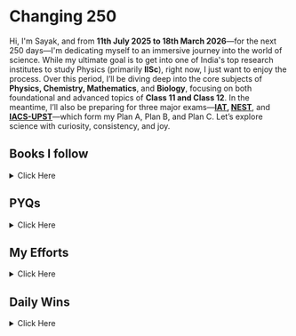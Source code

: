 # Changing 250

Hi, I'm Sayak, and from **11th July 2025 to 18th March 2026**—for the next 250 days—I'm dedicating myself to an immersive journey into the world of science. While my ultimate goal is to get into one of India's top research institutes to study Physics (primarily **IISc**), right now, I just want to enjoy the process. Over this period, I’ll be diving deep into the core subjects of **Physics, Chemistry, Mathematics**, and **Biology**, focusing on both foundational and advanced topics of **Class 11 and Class 12**. In the meantime, I’ll also be preparing for three major exams—**[IAT](https://www.iiseradmission.in/), [NEST](https://nestexam.in/)**, and **[IACS-UPST](https://iacs.res.in/)**—which form my Plan A, Plan B, and Plan C. Let’s explore science with curiosity, consistency, and joy.



## Books I follow 

<details><summary>Click Here </summary>

### 📗 Physics
 
| Book / Author       | Class / Volume / Title              | Link                                                                                                    | Status |
|---------------------|-------------------------------------|---------------------------------------------------------------------------------------------------------|--------|
| NCERT               | 11                                  | [View](https://gitea.com/hisayakhere/Changing-250/raw/main/Files/Physics/C11P/Class11-PhysicsNCERT.pdf) | ⏱️     |
| NCERT               | 12                                  | [View](https://gitea.com/hisayakhere/Changing-250/raw/main/Files/Physics/C12P/Class12-PhysicsNCERT.pdf) | ⏱️     |
| HC Verma            | Volume 1                            | [View](https://readyourflow.com/download-hc-verma-concepts-of-physics-volume-1-2022-23/)                | ⏱️     |
| HC Verma            | Volume 2                            | [View](https://readyourflow.com/hc-verma-concepts-of-physics-volume-2-2022-23/)                         | ⏱️     |
| David-Morin         | Introduction to Classical Mechanics | [View](https://gitea.com/hisayakhere/Changing-250/raw/main/Files/Physics/David-Morin.pdf)               | ⏱️     |
| Kleppner & Kolenkow | An Introduction to Mechanics        | [View](https://gitea.com/hisayakhere/Changing-250/raw/main/Files/Physics/Kleppner&Kolenkow.pdf)         | ⏱️     |
| I.E Iridov          | Problems in General Physics         | [View](https://gitea.com/hisayakhere/Changing-250/raw/main/Files/Physics/IE-Iridov.pdf)                 | ⏱️     |

---

### 🧪 Chemistry

| Book       | Class / Volume | Link                                                                                                        | Status |
|------------|----------------|-------------------------------------------------------------------------------------------------------------|--------|
| NCERT      | 11             | [View](https://gitea.com/hisayakhere/Changing-250/raw/main/Files/Chemistry/C11C/Class11-ChemistryNCERT.pdf) | ⏱️     |
| NCERT      | 12             | [View](https://gitea.com/hisayakhere/Changing-250/raw/main/Files/Chemistry/C12C/Class12-ChemistryNCERT.pdf) | ⏱️     |
| OP Tandon  | Inorganic      | [View](https://gitea.com/hisayakhere/Changing-250/raw/main/Files/Chemistry/OpTandon-Inorganic.pdf)          | ⏱️     |
| OP Tandon  | Organic        | [View](https://gitea.com/hisayakhere/Changing-250/raw/main/Files/Chemistry/OpTandon-Organic.pdf)            | ⏱️     |
| OP Tandon  | Physical       | [View](https://gitea.com/hisayakhere/Changing-250/raw/main/Files/Chemistry/OpTandon-Physical.pdf)           | ⏱️     |

---

### 📘 Maths

| Book       | Class / Topic         | Link                                                                                                                            | DPP                                                                                                                  | Status |
|------------|-----------------------|---------------------------------------------------------------------------------------------------------------------------------|----------------------------------------------------------------------------------------------------------------------|--------|
| NCERT      | 11                    | [View](https://gitea.com/hisayakhere/Changing-250/raw/main/Files/Mathematics/C11M/Class11-MathematicsNCERT.pdf)                 | —                                                                                                                    | ⏱️     |
| NCERT      | 12                    | [View](https://gitea.com/hisayakhere/Changing-250/raw/main/Files/Mathematics/C12M/Class12-MathematicsNCERT.pdf)                 | —                                                                                                                    | ⏱️     |
| RD Sharma  | 11 (Vol 1)            | [View](https://gitea.com/hisayakhere/Changing-250/raw/main/Files/Mathematics/C11M/RdSharma_Maths_Class11_Volume1_2023-2024.pdf) | —                                                                                                                    | ⏱️     |
| RD Sharma  | 11 (Vol 2)            | [View](https://gitea.com/hisayakhere/Changing-250/raw/main/Files/Mathematics/C11M/RdSharma_Maths_Class11_Volume2_2023-2024.pdf) | —                                                                                                                    | ⏱️     |
| RD Sharma  | 12 (MCQ)              | [View](https://gitea.com/hisayakhere/Changing-250/raw/main/Files/Mathematics/C12M/RdSharma_Maths_Class12_MCQs_2023-2024.pdf)    | —                                                                                                                    | ⏱️     |
| RD Sharma  | 12 (Vol 1)            | [View](https://gitea.com/hisayakhere/Changing-250/raw/main/Files/Mathematics/C12M/RdSharma_Maths_Class12_Volume1_2023-2024.pdf) | —                                                                                                                    | ⏱️     |
| RD Sharma  | 12 (Vol 2)            | [View](https://gitea.com/hisayakhere/Changing-250/raw/main/Files/Mathematics/C12M/RdSharma_Maths_Class12_Volume2_2023-2024.pdf) | —                                                                                                                    | ⏱️     |
| Cengage    | Algebra               | [View](https://gitea.com/hisayakhere/Changing-250/raw/main/Files/Mathematics/Cengage/Books/algebra.pdf)                         | [View](https://gitea.com/hisayakhere/Changing-250/raw/main/Files/Mathematics/Cengage/DPP/dpp_algebra.pdf)            | ⏱️     |
| Cengage    | Calculus              | [View](https://gitea.com/hisayakhere/Changing-250/raw/main/Files/Mathematics/Cengage/Books/calculus.pdf)                        | [View](https://gitea.com/hisayakhere/Changing-250/raw/main/Files/Mathematics/Cengage/DPP/dpp_calculus.pdf)           | ⏱️     |
| Cengage    | Coordinate Geometry   | [View](https://gitea.com/hisayakhere/Changing-250/raw/main/Files/Mathematics/Cengage/Books/coordinateGeometry.pdf)              | [View](https://gitea.com/hisayakhere/Changing-250/raw/main/Files/Mathematics/Cengage/DPP/dpp_coordinategeometry.pdf) | ⏱️     |
| Cengage    | Trigonometry          | [View](https://gitea.com/hisayakhere/Changing-250/raw/main/Files/Mathematics/Cengage/Books/trigonometry.pdf)                    | [View](https://gitea.com/hisayakhere/Changing-250/raw/main/Files/Mathematics/Cengage/DPP/dpp_trigonometry.pdf)       | ⏱️     |
| Cengage    | Vectors & 3D Geometry | [View](https://gitea.com/hisayakhere/Changing-250/raw/main/Files/Mathematics/Cengage/Books/vectorsAnd3DGeometry.pdf)            | [View](https://gitea.com/hisayakhere/Changing-250/raw/main/Files/Mathematics/Cengage/DPP/dpp_vectorsand3d.pdf)       | ⏱️     |

---

### 🧬 Biology

| Book                   | Class / Volume        | Link                                                                                                    | Status |
|------------------------|-----------------------|---------------------------------------------------------------------------------------------------------|--------|
| NCERT                  | 11 _(Main Priority)_  | [View](https://gitea.com/hisayakhere/Changing-250/raw/main/Files/Biology/C11B/Class11-BiologyNCERT.pdf) | ⏱️     |
| NCERT                  | 12 _(Main Priority)_  | [View](https://gitea.com/hisayakhere/Changing-250/raw/main/Files/Biology/C12B/Class12-BiologyNCERT.pdf) | ⏱️     |
| Trueman's Biology      | Volume 1 _(Optional)_ | [View](https://gitea.com/hisayakhere/Changing-250/raw/main/Files/Biology/C11B/Trueman_1.pdf)            | ⏱️     |
| Trueman's Biology      | Volume 2 _(Optional)_ | [View](https://gitea.com/hisayakhere/Changing-250/raw/main/Files/Biology/C12B/Trueman_2.pdf)            | ⏱️     |
| Vedantu-Tatva Class 11 | Volume 1              | [View](https://gitea.com/hisayakhere/Changing-250/raw/main/Files/Biology/C11B/11BioVedantuTatva-1.pdf)  | ⏱️     |
|                        | Volume 2              | [View](https://gitea.com/hisayakhere/Changing-250/raw/main/Files/Biology/C11B/11BioVedantuTatva-2.pdf)  | ⏱️     |
|                        | Volume 3              | [View](https://gitea.com/hisayakhere/Changing-250/raw/main/Files/Biology/C11B/11BioVedantuTatva-3.pdf)  | ⏱️     |
|                        | Volume 4              | [View](https://gitea.com/hisayakhere/Changing-250/raw/main/Files/Biology/C11B/11BioVedantuTatva-4.pdf)  | ⏱️     |
|                        | Volume 5              | [View](https://gitea.com/hisayakhere/Changing-250/raw/main/Files/Biology/C11B/11BioVedantuTatva-5.pdf)  | ⏱️     |
| Vedantu-Tatva Class 12 | Volume 1              | [View](https://gitea.com/hisayakhere/Changing-250/raw/main/Files/Biology/C12B/12BioVedantuTatva-1.pdf)  | ⏱️     |
|                        | Volume 2              | [View](https://gitea.com/hisayakhere/Changing-250/raw/main/Files/Biology/C12B/12BioVedantuTatva-2.pdf)  | ⏱️     |
|                        | Volume 3              | [View](https://gitea.com/hisayakhere/Changing-250/raw/main/Files/Biology/C12B/12BioVedantuTatva-3.pdf)  | ⏱️     |
|                        | Volume 4              | [View](https://gitea.com/hisayakhere/Changing-250/raw/main/Files/Biology/C12B/12BioVedantuTatva-4.pdf)  | ⏱️     |
|                        | Volume 5              | [View](https://gitea.com/hisayakhere/Changing-250/raw/main/Files/Biology/C12B/12BioVedantuTatva-5.pdf)  | ⏱️     |
|                        | Volume 6              | [View](https://gitea.com/hisayakhere/Changing-250/raw/main/Files/Biology/C12B/12BioVedantuTatva-6.pdf)  | ⏱️     |

</details>






## PYQs

<details><summary>Click Here</summary>

### 📝 IAT PYQs

| Exam | Year | Link                                                                                        | Status |
|------|------|---------------------------------------------------------------------------------------------|--------|
| IAT  | 2017 | [View](https://gitea.com/hisayakhere/Changing-250/raw/main/Files/PYQs/PYQs-IAT/IAT2017.pdf) | ⏱️     |
| IAT  | 2018 | [View](https://gitea.com/hisayakhere/Changing-250/raw/main/Files/PYQs/PYQs-IAT/IAT2018.pdf) | ⏱️     |
| IAT  | 2019 | [View](https://gitea.com/hisayakhere/Changing-250/raw/main/Files/PYQs/PYQs-IAT/IAT2019.pdf) | ⏱️     |
| IAT  | 2021 | [View](https://gitea.com/hisayakhere/Changing-250/raw/main/Files/PYQs/PYQs-IAT/IAT2021.pdf) | ⏱️     |
| IAT  | 2022 | [View](https://gitea.com/hisayakhere/Changing-250/raw/main/Files/PYQs/PYQs-IAT/IAT2022.pdf) | ⏱️     |
| IAT  | 2023 | [View](https://gitea.com/hisayakhere/Changing-250/raw/main/Files/PYQs/PYQs-IAT/IAT2023.pdf) | ⏱️     |
| IAT  | 2024 | [View](https://gitea.com/hisayakhere/Changing-250/raw/main/Files/PYQs/PYQs-IAT/IAT2024.pdf) | ⏱️     |

---

### 📝 NEST PYQs

| Exam | Year | Session     | Link                                                                                                     | Status |
|------|------|-------------|----------------------------------------------------------------------------------------------------------|--------|
| NEST | 2007 | —           | [View](https://gitea.com/hisayakhere/Changing-250/raw/main/Files/PYQs/PYQs-NEST/NEST-2007.pdf)           | ⏱️     |
| NEST | 2008 | —           | [View](https://gitea.com/hisayakhere/Changing-250/raw/main/Files/PYQs/PYQs-NEST/NEST-2008.pdf)           | ⏱️     |
| NEST | 2009 | —           | [View](https://gitea.com/hisayakhere/Changing-250/raw/main/Files/PYQs/PYQs-NEST/NEST-2009.pdf)           | ⏱️     |
| NEST | 2010 | —           | [View](https://gitea.com/hisayakhere/Changing-250/raw/main/Files/PYQs/PYQs-NEST/NEST-2010.pdf)           | ⏱️     |
| NEST | 2011 | —           | [View](https://gitea.com/hisayakhere/Changing-250/raw/main/Files/PYQs/PYQs-NEST/NEST-2011.pdf)           | ⏱️     |
| NEST | 2012 | —           | [View](https://gitea.com/hisayakhere/Changing-250/raw/main/Files/PYQs/PYQs-NEST/NEST-2012.pdf)           | ⏱️     |
| NEST | 2013 | —           | [View](https://gitea.com/hisayakhere/Changing-250/raw/main/Files/PYQs/PYQs-NEST/NEST-2013.pdf)           | ⏱️     |
| NEST | 2014 | —           | [View](https://gitea.com/hisayakhere/Changing-250/raw/main/Files/PYQs/PYQs-NEST/NEST-2014.pdf)           | ⏱️     |
| NEST | 2015 | —           | [View](https://gitea.com/hisayakhere/Changing-250/raw/main/Files/PYQs/PYQs-NEST/NEST-2015.pdf)           | ⏱️     |
| NEST | 2016 | —           | [View](https://gitea.com/hisayakhere/Changing-250/raw/main/Files/PYQs/PYQs-NEST/NEST-2016.pdf)           | ⏱️     |
| NEST | 2017 | —           | [View](https://gitea.com/hisayakhere/Changing-250/raw/main/Files/PYQs/PYQs-NEST/NEST-2017.pdf)           | ⏱️     |
| NEST | 2018 | —           | [View](https://gitea.com/hisayakhere/Changing-250/raw/main/Files/PYQs/PYQs-NEST/NEST-2018.pdf)           | ⏱️     |
| NEST | 2019 | Session1    | [View](https://gitea.com/hisayakhere/Changing-250/raw/main/Files/PYQs/PYQs-NEST/NEST-2019-Session-1.pdf) | ⏱️     |
| NEST | 2019 | Session2    | [View](https://gitea.com/hisayakhere/Changing-250/raw/main/Files/PYQs/PYQs-NEST/NEST-2019-Session-2.pdf) | ⏱️     |
| NEST | 2020 | Session1    | [View](https://gitea.com/hisayakhere/Changing-250/raw/main/Files/PYQs/PYQs-NEST/NEST-2020-Session-1.pdf) | ⏱️     |
| NEST | 2020 | Session2    | [View](https://gitea.com/hisayakhere/Changing-250/raw/main/Files/PYQs/PYQs-NEST/NEST-2020-Session-2.pdf) | ⏱️     |
| NEST | 2021 | Session1    | [View](https://gitea.com/hisayakhere/Changing-250/raw/main/Files/PYQs/PYQs-NEST/NEST-2021-Session-1.pdf) | ⏱️     |
| NEST | 2021 | Session2    | [View](https://gitea.com/hisayakhere/Changing-250/raw/main/Files/PYQs/PYQs-NEST/NEST-2021-Session-2.pdf) | ⏱️     |
| NEST | 2022 | Session1    | [View](https://gitea.com/hisayakhere/Changing-250/raw/main/Files/PYQs/PYQs-NEST/NEST-2022-Session-1.pdf) | ⏱️     |
| NEST | 2022 | Session2    | [View](https://gitea.com/hisayakhere/Changing-250/raw/main/Files/PYQs/PYQs-NEST/NEST-2022-Session-2.pdf) | ⏱️     |
| NEST | 2023 | Session1    | [View](https://gitea.com/hisayakhere/Changing-250/raw/main/Files/PYQs/PYQs-NEST/NEST-2023-Session-1.pdf) | ⏱️     |
| NEST | 2023 | Session2    | [View](https://gitea.com/hisayakhere/Changing-250/raw/main/Files/PYQs/PYQs-NEST/NEST-2023-Session-2.pdf) | ⏱️     |
| NEST | 2024 | Session1    | [View](https://gitea.com/hisayakhere/Changing-250/raw/main/Files/PYQs/PYQs-NEST/NEST-2024-Session-1.pdf) | ⏱️     |
| NEST | 2024 | Session2    | [View](https://gitea.com/hisayakhere/Changing-250/raw/main/Files/PYQs/PYQs-NEST/NEST-2024-Session-2.pdf) | ⏱️     |

---

### 📝 IACS UPST PYQs

| Exam      | Year | Link                                                                                               | Status |
|-----------|------|----------------------------------------------------------------------------------------------------|--------|
| IACS UPST | 2022 | [View](https://gitea.com/hisayakhere/Changing-250/raw/main/Files/PYQs/PYQs-IACSUPST/UPST_2022.pdf) | ⏱️     |
| IACS UPST | 2024 | [View](https://gitea.com/hisayakhere/Changing-250/raw/main/Files/PYQs/PYQs-IACSUPST/UPST_2024.pdf) | ⏱️     |

---

### 📝 JEE Advanced PYQs

| Exam         | Year | Paper   | Link                                                                                        | Status |
|--------------|------|---------|---------------------------------------------------------------------------------------------|--------|
| JEE Advanced | 2007 | Paper 1 | [View](https://gitea.com/hisayakhere/Changing-250/raw/main/Files/PYQs/PYQs-JEEA/2007_1.pdf) | ⏱️     |
| JEE Advanced | 2007 | Paper 2 | [View](https://gitea.com/hisayakhere/Changing-250/raw/main/Files/PYQs/PYQs-JEEA/2007_2.pdf) | ⏱️     |
| JEE Advanced | 2008 | Paper 1 | [View](https://gitea.com/hisayakhere/Changing-250/raw/main/Files/PYQs/PYQs-JEEA/2008_1.pdf) | ⏱️     |
| JEE Advanced | 2008 | Paper 2 | [View](https://gitea.com/hisayakhere/Changing-250/raw/main/Files/PYQs/PYQs-JEEA/2008_2.pdf) | ⏱️     |
| JEE Advanced | 2009 | Paper 1 | [View](https://gitea.com/hisayakhere/Changing-250/raw/main/Files/PYQs/PYQs-JEEA/2009_1.pdf) | ⏱️     |
| JEE Advanced | 2009 | Paper 2 | [View](https://gitea.com/hisayakhere/Changing-250/raw/main/Files/PYQs/PYQs-JEEA/2009_2.pdf) | ⏱️     |
| JEE Advanced | 2010 | Paper 1 | [View](https://gitea.com/hisayakhere/Changing-250/raw/main/Files/PYQs/PYQs-JEEA/2010_1.pdf) | ⏱️     |
| JEE Advanced | 2010 | Paper 2 | [View](https://gitea.com/hisayakhere/Changing-250/raw/main/Files/PYQs/PYQs-JEEA/2010_2.pdf) | ⏱️     |
| JEE Advanced | 2011 | Paper 1 | [View](https://gitea.com/hisayakhere/Changing-250/raw/main/Files/PYQs/PYQs-JEEA/2011_1.pdf) | ⏱️     |
| JEE Advanced | 2011 | Paper 2 | [View](https://gitea.com/hisayakhere/Changing-250/raw/main/Files/PYQs/PYQs-JEEA/2011_2.pdf) | ⏱️     |
| JEE Advanced | 2012 | Paper 1 | [View](https://gitea.com/hisayakhere/Changing-250/raw/main/Files/PYQs/PYQs-JEEA/2012_1.pdf) | ⏱️     |
| JEE Advanced | 2012 | Paper 2 | [View](https://gitea.com/hisayakhere/Changing-250/raw/main/Files/PYQs/PYQs-JEEA/2012_2.pdf) | ⏱️     |
| JEE Advanced | 2013 | Paper 1 | [View](https://gitea.com/hisayakhere/Changing-250/raw/main/Files/PYQs/PYQs-JEEA/2013_1.pdf) | ⏱️     |
| JEE Advanced | 2013 | Paper 2 | [View](https://gitea.com/hisayakhere/Changing-250/raw/main/Files/PYQs/PYQs-JEEA/2013_2.pdf) | ⏱️     |
| JEE Advanced | 2014 | Paper 1 | [View](https://gitea.com/hisayakhere/Changing-250/raw/main/Files/PYQs/PYQs-JEEA/2014_1.pdf) | ⏱️     |
| JEE Advanced | 2014 | Paper 2 | [View](https://gitea.com/hisayakhere/Changing-250/raw/main/Files/PYQs/PYQs-JEEA/2014_2.pdf) | ⏱️     |
| JEE Advanced | 2015 | Paper 1 | [View](https://gitea.com/hisayakhere/Changing-250/raw/main/Files/PYQs/PYQs-JEEA/2015_1.pdf) | ⏱️     |
| JEE Advanced | 2015 | Paper 2 | [View](https://gitea.com/hisayakhere/Changing-250/raw/main/Files/PYQs/PYQs-JEEA/2015_2.pdf) | ⏱️     |
| JEE Advanced | 2016 | Paper 1 | [View](https://gitea.com/hisayakhere/Changing-250/raw/main/Files/PYQs/PYQs-JEEA/2016_1.pdf) | ⏱️     |
| JEE Advanced | 2016 | Paper 2 | [View](https://gitea.com/hisayakhere/Changing-250/raw/main/Files/PYQs/PYQs-JEEA/2016_2.pdf) | ⏱️     |
| JEE Advanced | 2017 | Paper 1 | [View](https://gitea.com/hisayakhere/Changing-250/raw/main/Files/PYQs/PYQs-JEEA/2017_1.pdf) | ⏱️     |
| JEE Advanced | 2017 | Paper 2 | [View](https://gitea.com/hisayakhere/Changing-250/raw/main/Files/PYQs/PYQs-JEEA/2017_2.pdf) | ⏱️     |
| JEE Advanced | 2018 | Paper 1 | [View](https://gitea.com/hisayakhere/Changing-250/raw/main/Files/PYQs/PYQs-JEEA/2018_1.pdf) | ⏱️     |
| JEE Advanced | 2018 | Paper 2 | [View](https://gitea.com/hisayakhere/Changing-250/raw/main/Files/PYQs/PYQs-JEEA/2018_2.pdf) | ⏱️     |
| JEE Advanced | 2019 | Paper 1 | [View](https://gitea.com/hisayakhere/Changing-250/raw/main/Files/PYQs/PYQs-JEEA/2019_1.pdf) | ⏱️     |
| JEE Advanced | 2019 | Paper 2 | [View](https://gitea.com/hisayakhere/Changing-250/raw/main/Files/PYQs/PYQs-JEEA/2019_2.pdf) | ⏱️     |
| JEE Advanced | 2020 | Paper 1 | [View](https://gitea.com/hisayakhere/Changing-250/raw/main/Files/PYQs/PYQs-JEEA/2020_1.pdf) | ⏱️     |
| JEE Advanced | 2020 | Paper 2 | [View](https://gitea.com/hisayakhere/Changing-250/raw/main/Files/PYQs/PYQs-JEEA/2020_2.pdf) | ⏱️     |
| JEE Advanced | 2021 | Paper 1 | [View](https://gitea.com/hisayakhere/Changing-250/raw/main/Files/PYQs/PYQs-JEEA/2021_1.pdf) | ⏱️     |
| JEE Advanced | 2021 | Paper 2 | [View](https://gitea.com/hisayakhere/Changing-250/raw/main/Files/PYQs/PYQs-JEEA/2021_2.pdf) | ⏱️     |
| JEE Advanced | 2022 | Paper 1 | [View](https://gitea.com/hisayakhere/Changing-250/raw/main/Files/PYQs/PYQs-JEEA/2022_1.pdf) | ⏱️     |
| JEE Advanced | 2022 | Paper 2 | [View](https://gitea.com/hisayakhere/Changing-250/raw/main/Files/PYQs/PYQs-JEEA/2022_2.pdf) | ⏱️     |
| JEE Advanced | 2023 | Paper 1 | [View](https://gitea.com/hisayakhere/Changing-250/raw/main/Files/PYQs/PYQs-JEEA/2023_1.pdf) | ⏱️     |
| JEE Advanced | 2023 | Paper 2 | [View](https://gitea.com/hisayakhere/Changing-250/raw/main/Files/PYQs/PYQs-JEEA/2023_2.pdf) | ⏱️     |
| JEE Advanced | 2024 | Paper 1 | [View](https://gitea.com/hisayakhere/Changing-250/raw/main/Files/PYQs/PYQs-JEEA/2024_1.pdf) | ⏱️     |
| JEE Advanced | 2024 | Paper 2 | [View](https://gitea.com/hisayakhere/Changing-250/raw/main/Files/PYQs/PYQs-JEEA/2024_2.pdf) | ⏱️     |

</details>

## My Efforts

<details><summary>Click Here</summary>

> Will Update Soon
<!--
### Physics
| Sl No. | Chapter                                   | NOTES    | NCERT    | HC Verma | David-Morin | Kleppner & Kolenkow | I.E Iridov |
|--------|-------------------------------------------|----------|----------|----------|-------------|---------------------|------------|
| 01     | Units & Measurements / Basics             | [View]() | [View]() | [View]() | [View]()    | [View]()            | [View]()   |
| 02     | Motion In a Straight Line                 | [View]() | [View]() | [View]() | [View]()    | [View]()            | [View]()   |
| 03     | Motion In a Plane                         | [View]() | [View]() | [View]() | [View]()    | [View]()            | [View]()   |
| 04     | Laws of Motion                            | [View]() | [View]() | [View]() | [View]()    | [View]()            | [View]()   |
| 05     | Work, Energy & Power                      | [View]() | [View]() | [View]() | [View]()    | [View]()            | [View]()   |
| 06     | System of Particles and Rotational Motion | [View]() | [View]() | [View]() | [View]()    | [View]()            | [View]()   |
| 07     | Gravitation                               | [View]() | [View]() | [View]() | [View]()    | [View]()            | [View]()   |
| 08     | Mechanical Properties of Solids           | [View]() | [View]() | [View]() | [View]()    | [View]()            | [View]()   |
| 09     | Mechanical Properties of Fluids           | [View]() | [View]() | [View]() | [View]()    | [View]()            | [View]()   |
| 10     | Thermal Properties of Matter              | [View]() | [View]() | [View]() | [View]()    | [View]()            | [View]()   |
| 11     | Thermodynamics                            | [View]() | [View]() | [View]() | [View]()    | [View]()            | [View]()   |
| 12     | Kinetic Theory                            | [View]() | [View]() | [View]() | [View]()    | [View]()            | [View]()   |
| 13     | Oscillations                              | [View]() | [View]() | [View]() | [View]()    | [View]()            | [View]()   |
| 14     | Waves                                     | [View]() | [View]() | [View]() | [View]()    | [View]()            | [View]()   |
| 15     | Electric Charges & Feilds                 | [View]() | [View]() | [View]() | [View]()    | [View]()            | [View]()   |
| 16     | Electrostatic Potential & Capacitance     | [View]() | [View]() | [View]() | [View]()    | [View]()            | [View]()   |
| 17     | Current Electricity                       | [View]() | [View]() | [View]() | [View]()    | [View]()            | [View]()   |
| 18     | Moving Charges & Magnetism                | [View]() | [View]() | [View]() | [View]()    | [View]()            | [View]()   |
| 19     | Magnetism & Matter                        | [View]() | [View]() | [View]() | [View]()    | [View]()            | [View]()   |
| 20     | Electromagnetic Induction                 | [View]() | [View]() | [View]() | [View]()    | [View]()            | [View]()   |
| 21     | Alternating Current                       | [View]() | [View]() | [View]() | [View]()    | [View]()            | [View]()   |
| 22     | Electromagnetic Waves                     | [View]() | [View]() | [View]() | [View]()    | [View]()            | [View]()   |
| 23     | Ray Optics and Optical Instruments        | [View]() | [View]() | [View]() | [View]()    | [View]()            | [View]()   |
| 24     | Wave Optics                               | [View]() | [View]() | [View]() | [View]()    | [View]()            | [View]()   |
| 25     | Dual Nature of Radiation and Matter       | [View]() | [View]() | [View]() | [View]()    | [View]()            | [View]()   |
| 26     | Atoms                                     | [View]() | [View]() | [View]() | [View]()    | [View]()            | [View]()   |
| 27     | Nuclei                                    | [View]() | [View]() | [View]() | [View]()    | [View]()            | [View]()   |
| 28     | Semiconductor                             | [View]() | [View]() | [View]() | [View]()    | [View]()            | [View]()   |
-->
<!--
### Chemistry
| Sl No. | Chapter                                 | NOTES      | NCERT    | Op - Tandon |
|--------|-----------------------------------------|------------|----------|-------------|
| 01     | Some Basic Concepts Of Chemistry        | [View]()   | [View]() | [View]()    |
| 02     | Structure of Atom                       | [View]()   | [View]() | [View]()    |
| 03     | Classification of Periodic Properties   | [View]()   | [View]() | [View]()    |
| 04     | Chemical Bonding                        | [View]()   | [View]() | [View]()    |
| 05     | Thermodynamics                          | [View]()   | [View]() | [View]()    |
| 06     | Equilibrium                             | [View]()   | [View]() | [View]()    |
| 07     | Redox Reactions                         | [View]()   | [View]() | [View]()    |
| 08     | Organic Chemistry - Basics              | [View]()   | [View]() | [View]()    |
| 09     | Hydrocarbons                            | [View]()   | [View]() | [View]()    |
| 10     | Solutions                               | [View]()   | [View]() | [View]()    |
| 11     | Electrochemistry                        | [View]()   | [View]() | [View]()    |
| 12     | Chemical Kinetics                       | [View]()   | [View]() | [View]()    |
| 13     | D & F Block                             | [View]()   | [View]() | [View]()    |
| 14     | Coordination Compounds                  | [View]()   | [View]() | [View]()    |
| 15     | Haloalkens & Haloarenes                 | [View]()   | [View]() | [View]()    |
| 16     | Alcohols, Phenols & Ethers              | [View]()   | [View]() | [View]()    |
| 17     | Aldehydes, Ketones and Carboxylic Acids | [View]()   | [View]() | [View]()    |
| 18     | Amines                                  | [View]()   | [View]() | [View]()    |
| 19     | Biomolecules                            | [View]()   | [View]() | [View]()    |
-->
<!--
### Mathematics
| Sl No. | Chapter                                 | NOTES      | NCERT    | RD Sharma | Cengage  |
|--------|-----------------------------------------|------------|----------|-----------|----------|
| 01     | Sets                                    | [View]()   | [View]() | [View]()  | [View]() |
| 02     | Relations and Functions                 | [View]()   | [View]() | [View]()  | [View]() | 
| 03     | Trigonometric Functions                 | [View]()   | [View]() | [View]()  | [View]() | 
| 04     | Complex Numbers and Quadratic Equations | [View]()   | [View]() | [View]()  | [View]() | 
| 05     | Linear Inequalities                     | [View]()   | [View]() | [View]()  | [View]() | 
| 06     | Permutations and Combinations           | [View]()   | [View]() | [View]()  | [View]() | 
| 07     | Binomial Theorem                        | [View]()   | [View]() | [View]()  | [View]() | 
| 08     | Sequence and Series                     | [View]()   | [View]() | [View]()  | [View]() | 
| 09     | Straight Lines                          | [View]()   | [View]() | [View]()  | [View]() | 
| 10     | Conic Sections                          | [View]()   | [View]() | [View]()  | [View]() | 
| 11     | Introduction to 3D Geometry             | [View]()   | [View]() | [View]()  | [View]() | 
| 12     | Limits & Derivatives                    | [View]()   | [View]() | [View]()  | [View]() | 
| 13     | Statistics                              | [View]()   | [View]() | [View]()  | [View]() | 
| 14     | Probability                             | [View]()   | [View]() | [View]()  | [View]() | 
| 15     | Relations and Functions                 | [View]()   | [View]() | [View]()  | [View]() |
| 16     | Inverse Trigonometric Functions         | [View]()   | [View]() | [View]()  | [View]() |
| 17     | Matrices                                | [View]()   | [View]() | [View]()  | [View]() |
| 18     | Determinants                            | [View]()   | [View]() | [View]()  | [View]() |
| 19     | Continuity and Differentiability        | [View]()   | [View]() | [View]()  | [View]() |
| 20     | Application of Derivatives              | [View]()   | [View]() | [View]()  | [View]() |
| 21     | Integrals                               | [View]()   | [View]() | [View]()  | [View]() |
| 22     | Application of Integrals                | [View]()   | [View]() | [View]()  | [View]() |
| 23     | Differential Equations                  | [View]()   | [View]() | [View]()  | [View]() |
| 24     | Vector Algebra                          | [View]()   | [View]() | [View]()  | [View]() |
| 25     | 3D Geometry                             | [View]()   | [View]() | [View]()  | [View]() |
| 26     | Linear Programming                      | [View]()   | [View]() | [View]()  | [View]() |
| 27     | Probability                             | [View]()   | [View]() | [View]()  | [View]() |
-->
<!--
### Biology
| Sl No. | Chapter                                  | NOTES    | NCERT    | Trueman's | Vedantu Tatva |
|--------|------------------------------------------|----------|----------|-----------|---------------|
| 01     | The Living World                         | [View]() | [View]() | [View]()  | [View]()      | 
| 02     | Biological Classification                | [View]() | [View]() | [View]()  | [View]()      |  
| 03     | Plant Kingdom                            | [View]() | [View]() | [View]()  | [View]()      |  
| 04     | Animal Kingdom                           | [View]() | [View]() | [View]()  | [View]()      |  
| 05     | Morphology of Flowering Plants           | [View]() | [View]() | [View]()  | [View]()      |  
| 06     | Anatomy of Flowering Plants              | [View]() | [View]() | [View]()  | [View]()      |  
| 07     | Structural Organisation in Animals       | [View]() | [View]() | [View]()  | [View]()      |  
| 08     | Cell : The Unit of Life                  | [View]() | [View]() | [View]()  | [View]()      |  
| 09     | Biomolecules                             | [View]() | [View]() | [View]()  | [View]()      |  
| 10     | Cell Cycle & Cell Division               | [View]() | [View]() | [View]()  | [View]()      |  
| 11     | Photosynthesis in Higher Plants          | [View]() | [View]() | [View]()  | [View]()      |  
| 12     | Respiration in Plants                    | [View]() | [View]() | [View]()  | [View]()      |  
| 13     | Plant Growth and Development             | [View]() | [View]() | [View]()  | [View]()      |  
| 14     | Breathing and Exchange of Gases          | [View]() | [View]() | [View]()  | [View]()      |  
| 15     | Body Fluids and Circulation              | [View]() | [View]() | [View]()  | [View]()      |  
| 16     | Excretory Products and their Elimination | [View]() | [View]() | [View]()  | [View]()      |  
| 17     | Locomotion and Movement                  | [View]() | [View]() | [View]()  | [View]()      |  
| 18     | Neural Control and Coordination          | [View]() | [View]() | [View]()  | [View]()      |  
| 19     | Chemical Coordination and Integration    | [View]() | [View]() | [View]()  | [View]()      |  
| 20     | Sexual Reproduction in Flowering Plants  | [View]() | [View]() | [View]()  | [View]()      |  
| 21     | Human Reproduction                       | [View]() | [View]() | [View]()  | [View]()      |  
| 22     | Reproductive Health                      | [View]() | [View]() | [View]()  | [View]()      |  
| 23     | Principles of Inheritance and Variation  | [View]() | [View]() | [View]()  | [View]()      |  
| 24     | Molecular Basis of Inheritance           | [View]() | [View]() | [View]()  | [View]()      |  
| 25     | Evolution                                | [View]() | [View]() | [View]()  | [View]()      |  
| 26     | Human Health and Disease                 | [View]() | [View]() | [View]()  | [View]()      |  
| 27     | Microbes in Human Welfare                | [View]() | [View]() | [View]()  | [View]()      |  
| 28     | Biotechnology : Principles and Processes | [View]() | [View]() | [View]()  | [View]()      |  
| 29     | Biotechnology and its Applications       | [View]() | [View]() | [View]()  | [View]()      |  
| 30     | Organisms and Populations                | [View]() | [View]() | [View]()  | [View]()      |  
| 31     | Ecosystem                                | [View]() | [View]() | [View]()  | [View]()      |  
| 32     | Biodiversity and Conservation            | [View]() | [View]() | [View]()  | [View]()      |  
-->
<!--
### PYQs
| Sl No. | Exam Name + Year + Session / Paper | Let's Solve |
|--------|------------------------------------|-------------|
| 01     | IAT 2017                           | [View]()    |
| 02     | IAT 2018                           | [View]()    |
| 03     | IAT 2019                           | [View]()    |
| 04     | IAT 2021                           | [View]()    |
| 05     | IAT 2022                           | [View]()    |
| 06     | IAT 2023                           | [View]()    |
| 07     | IAT 2024                           | [View]()    |
| 08     | NEST 2007                          | [View]()    |
| 09     | NEST 2008                          | [View]()    |
| 10     | NEST 2009                          | [View]()    |
| 11     | NEST 2010                          | [View]()    |
| 12     | NEST 2011                          | [View]()    |
| 13     | NEST 2012                          | [View]()    |
| 14     | NEST 2013                          | [View]()    |
| 15     | NEST 2014                          | [View]()    |
| 16     | NEST 2015                          | [View]()    |
| 17     | NEST 2016                          | [View]()    |
| 18     | NEST 2017                          | [View]()    |
| 19     | NEST 2018                          | [View]()    |
| 20     | NEST 2019 Session-1                | [View]()    |
| 21     | NEST 2019 Session-2                | [View]()    |
| 22     | NEST 2020 Session-1                | [View]()    |
| 23     | NEST 2020 Session-2                | [View]()    |
| 24     | NEST 2021 Session-1                | [View]()    |
| 25     | NEST 2021 Session-2                | [View]()    |
| 26     | NEST 2022 Session-1                | [View]()    |
| 27     | NEST 2022 Session-2                | [View]()    |
| 28     | NEST 2023 Session-1                | [View]()    |
| 29     | NEST 2023 Session-2                | [View]()    |
| 30     | NEST 2024 Session-1                | [View]()    |
| 31     | NEST 2024 Session-2                | [View]()    |
| 32     | IACS UPST 2022                     | [View]()    |
| 33     | IACS UPST 2024                     | [View]()    |
| 34     | JEE Advanced 2007 Paper 1          | [View]()    |
| 35     | JEE Advanced 2007 Paper 2          | [View]()    |
| 36     | JEE Advanced 2008 Paper 1          | [View]()    |
| 37     | JEE Advanced 2008 Paper 2          | [View]()    |
| 38     | JEE Advanced 2009 Paper 1          | [View]()    |
| 39     | JEE Advanced 2009 Paper 2          | [View]()    |
| 40     | JEE Advanced 2010 Paper 1          | [View]()    |
| 41     | JEE Advanced 2010 Paper 2          | [View]()    |
| 42     | JEE Advanced 2011 Paper 1          | [View]()    |
| 43     | JEE Advanced 2011 Paper 2          | [View]()    |
| 44     | JEE Advanced 2012 Paper 1          | [View]()    |
| 45     | JEE Advanced 2012 Paper 2          | [View]()    |
| 46     | JEE Advanced 2013 Paper 1          | [View]()    |
| 47     | JEE Advanced 2013 Paper 2          | [View]()    |
| 48     | JEE Advanced 2014 Paper 1          | [View]()    |
| 49     | JEE Advanced 2014 Paper 2          | [View]()    |
| 50     | JEE Advanced 2015 Paper 1          | [View]()    |
| 51     | JEE Advanced 2015 Paper 2          | [View]()    |
| 52     | JEE Advanced 2016 Paper 1          | [View]()    |
| 53     | JEE Advanced 2016 Paper 2          | [View]()    |
| 54     | JEE Advanced 2017 Paper 1          | [View]()    |
| 55     | JEE Advanced 2017 Paper 2          | [View]()    |
| 56     | JEE Advanced 2018 Paper 1          | [View]()    |
| 57     | JEE Advanced 2018 Paper 2          | [View]()    |
| 58     | JEE Advanced 2019 Paper 1          | [View]()    |
| 59     | JEE Advanced 2019 Paper 2          | [View]()    |
| 60     | JEE Advanced 2020 Paper 1          | [View]()    |
| 61     | JEE Advanced 2020 Paper 2          | [View]()    |
| 62     | JEE Advanced 2021 Paper 1          | [View]()    |
| 63     | JEE Advanced 2021 Paper 2          | [View]()    |
| 64     | JEE Advanced 2022 Paper 1          | [View]()    |
| 65     | JEE Advanced 2022 Paper 2          | [View]()    |
| 66     | JEE Advanced 2023 Paper 1          | [View]()    |
| 67     | JEE Advanced 2023 Paper 2          | [View]()    |
| 68     | JEE Advanced 2024 Paper 1          | [View]()    |
| 69     | JEE Advanced 2024 Paper 2          | [View]()    |
-->
</details>

## Daily Wins

<details><summary>Click Here</summary>
<br>

> क्लैब्यं मा स्म गमः पार्थ नैतत्त्वय्युपपद्यते।  
> क्षुद्रं हृदयदौर्बल्यं त्यक्त्वोत्तिष्ठ परन्तप॥


<details><summary>July 2025</summary>

<!--
- [14-07-2025]()
- [15-07-2025]()
- [16-07-2025]()
- [17-07-2025]()
- [18-07-2025]()
- [19-07-2025]()
- [20-07-2025]()
- [21-07-2025]()
- [22-07-2025]()
- [23-07-2025]()
- [24-07-2025]()
- [25-07-2025]()
- [26-07-2025]()
- [27-07-2025]()
- [28-07-2025]()
- [29-07-2025]()
- [30-07-2025]()
- [31-07-2025]()
</details>
<details><summary>August 2025</summary>

- [01-08-2025]()
- [02-08-2025]()
- [03-08-2025]()
- [04-08-2025]()
- [05-08-2025]()
- [06-08-2025]()
- [07-08-2025]()
- [08-08-2025]()
- [09-08-2025]()
- [10-08-2025]()
- [11-08-2025]()
- [12-08-2025]()
- [13-08-2025]()
- [14-08-2025]()
- [15-08-2025]()
- [16-08-2025]()
- [17-08-2025]()
- [18-08-2025]()
- [19-08-2025]()
- [20-08-2025]()
- [21-08-2025]()
- [22-08-2025]()
- [23-08-2025]()
- [24-08-2025]()
- [25-08-2025]()
- [26-08-2025]()
- [27-08-2025]()
- [28-08-2025]()
- [29-08-2025]()
- [30-08-2025]()
- [31-08-2025]()
</details>
<details><summary>September 2025</summary>

- [01-09-2025]()
- [02-09-2025]()
- [03-09-2025]()
- [04-09-2025]()
- [05-09-2025]()
- [06-09-2025]()
- [07-09-2025]()
- [08-09-2025]()
- [09-09-2025]()
- [10-09-2025]()
- [11-09-2025]()
- [12-09-2025]()
- [13-09-2025]()
- [14-09-2025]()
- [15-09-2025]()
- [16-09-2025]()
- [17-09-2025]()
- [18-09-2025]()
- [19-09-2025]()
- [20-09-2025]()
- [21-09-2025]()
- [22-09-2025]()
- [23-09-2025]()
- [24-09-2025]()
- [25-09-2025]()
- [26-09-2025]()
- [27-09-2025]()
- [28-09-2025]()
- [29-09-2025]()
- [30-09-2025]()
</details>
<details><summary>October 2025</summary>

- [01-10-2025]()
- [02-10-2025]()
- [03-10-2025]()
- [04-10-2025]()
- [05-10-2025]()
- [06-10-2025]()
- [07-10-2025]()
- [08-10-2025]()
- [09-10-2025]()
- [10-10-2025]()
- [11-10-2025]()
- [12-10-2025]()
- [13-10-2025]()
- [14-10-2025]()
- [15-10-2025]()
- [16-10-2025]()
- [17-10-2025]()
- [18-10-2025]()
- [19-10-2025]()
- [20-10-2025]()
- [21-10-2025]()
- [22-10-2025]()
- [23-10-2025]()
- [24-10-2025]()
- [25-10-2025]()
- [26-10-2025]()
- [27-10-2025]()
- [28-10-2025]()
- [29-10-2025]()
- [30-10-2025]()
- [31-10-2025]()
</details>
<details><summary>November 2025</summary>

- [01-11-2025]()
- [02-11-2025]()
- [03-11-2025]()
- [04-11-2025]()
- [05-11-2025]()
- [06-11-2025]()
- [07-11-2025]()
- [08-11-2025]()
- [09-11-2025]()
- [10-11-2025]()
- [11-11-2025]()
- [12-11-2025]()
- [13-11-2025]()
- [14-11-2025]()
- [15-11-2025]()
- [16-11-2025]()
- [17-11-2025]()
- [18-11-2025]()
- [19-11-2025]()
- [20-11-2025]()
- [21-11-2025]()
- [22-11-2025]()
- [23-11-2025]()
- [24-11-2025]()
- [25-11-2025]()
- [26-11-2025]()
- [27-11-2025]()
- [28-11-2025]()
- [29-11-2025]()
- [30-11-2025]()
</details>
<details><summary>December 2025</summary>

- [01-12-2025]()
- [02-12-2025]()
- [03-12-2025]()
- [04-12-2025]()
- [05-12-2025]()
- [06-12-2025]()
- [07-12-2025]()
- [08-12-2025]()
- [09-12-2025]()
- [10-12-2025]()
- [11-12-2025]()
- [12-12-2025]()
- [13-12-2025]()
- [14-12-2025]()
- [15-12-2025]()
- [16-12-2025]()
- [17-12-2025]()
- [18-12-2025]()
- [19-12-2025]()
- [20-12-2025]()
- [21-12-2025]()
- [22-12-2025]()
- [23-12-2025]()
- [24-12-2025]()
- [25-12-2025]()
- [26-12-2025]()
- [27-12-2025]()
- [28-12-2025]()
- [29-12-2025]()
- [30-12-2025]()
- [31-12-2025]()
</details>
<details><summary>January 2026</summary>

- [01-01-2026]()
- [02-01-2026]()
- [03-01-2026]()
- [04-01-2026]()
- [05-01-2026]()
- [06-01-2026]()
- [07-01-2026]()
- [08-01-2026]()
- [09-01-2026]()
- [10-01-2026]()
- [11-01-2026]()
- [12-01-2026]()
- [13-01-2026]()
- [14-01-2026]()
- [15-01-2026]()
- [16-01-2026]()
- [17-01-2026]()
- [18-01-2026]()
- [19-01-2026]()
- [20-01-2026]()
- [21-01-2026]()
- [22-01-2026]()
- [23-01-2026]()
- [24-01-2026]()
- [25-01-2026]()
- [26-01-2026]()
- [27-01-2026]()
- [28-01-2026]()
- [29-01-2026]()
- [30-01-2026]()
- [31-01-2026]()
</details>
<details><summary>February 2026</summary>

- [01-02-2026]()
- [02-02-2026]()
- [03-02-2026]()
- [04-02-2026]()
- [05-02-2026]()
- [06-02-2026]()
- [07-02-2026]()
- [08-02-2026]()
- [09-02-2026]()
- [10-02-2026]()
- [11-02-2026]()
- [12-02-2026]()
- [13-02-2026]()
- [14-02-2026]()
- [15-02-2026]()
- [16-02-2026]()
- [17-02-2026]()
- [18-02-2026]()
- [19-02-2026]()
- [20-02-2026]()
- [21-02-2026]()
- [22-02-2026]()
- [23-02-2026]()
- [24-02-2026]()
- [25-02-2026]()
- [26-02-2026]()
- [27-02-2026]()
- [28-02-2026]()
</details>
<details><summary>March 2026</summary>

- [01-03-2026]()
- [02-03-2026]()
- [03-03-2026]()
- [04-03-2026]()
- [05-03-2026]()
- [06-03-2026]()
- [07-03-2026]()
- [08-03-2026]()
- [09-03-2026]()
- [10-03-2026]()
- [11-03-2026]()
- [12-03-2026]()
- [13-03-2026]()
- [14-03-2026]()
- [15-03-2026]()
- [16-03-2026]()
- [17-03-2026]()
- [18-03-2026]()
</details>
-->
</details>


